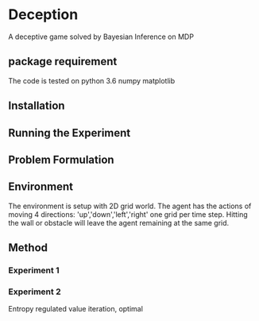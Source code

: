 # Deception
A deceptive game solved by Bayesian Inference on MDP

## package requirement 
The code is tested on
python 3.6
numpy
matplotlib

## Installation

## Running the Experiment

## Problem Formulation

## Environment 
The environment is setup with 2D grid world. The agent has the actions of moving 4 directions: 'up','down','left','right' one grid per time step. Hitting the wall or obstacle will leave the agent remaining at the same grid. 

## Method
### Experiment 1

### Experiment 2

Entropy regulated value iteration, optimal 
